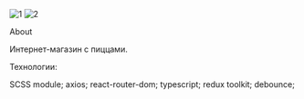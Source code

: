 ![1](https://github.com/Hamres/pizza/assets/75183238/a56ffafd-ab34-473b-bbcf-3773845f5d30)
![2](https://github.com/Hamres/pizza/assets/75183238/4b0a768f-8da0-4a4b-86e9-3c1be16cbccd)

About

Интернет-магазин с пиццами.

Технологии:

SCSS module;
axios;
react-router-dom;
typescript;
redux toolkit;
debounce;
